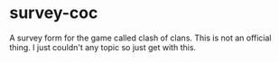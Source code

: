# survey-coc
A survey form for the game called clash of clans. This is not an official thing. I just couldn't any topic so just get with this.
